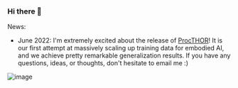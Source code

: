 ### Hi there 👋

News:

- June 2022: I'm extremely excited about the release of [ProcTHOR](https://procthor.allenai.org)! It is our first attempt at massively scaling up training data for embodied AI, and we achieve pretty remarkable generalization results. If you have any questions, ideas, or thoughts, don't hesitate to email me :)

![image](https://user-images.githubusercontent.com/28768645/173752016-bc5014cf-c693-4271-bf63-68b8a3ecf0e1.png)


<!--
**mattdeitke/mattdeitke** is a ✨ _special_ ✨ repository because its `README.md` (this file) appears on your GitHub profile.

Here are some ideas to get you started:

- 🔭 I’m currently working on ...
- 🌱 I’m currently learning ...
- 👯 I’m looking to collaborate on ...
- 🤔 I’m looking for help with ...
- 💬 Ask me about ...
- 📫 How to reach me: ...
- 😄 Pronouns: ...
- ⚡ Fun fact: ...
-->
